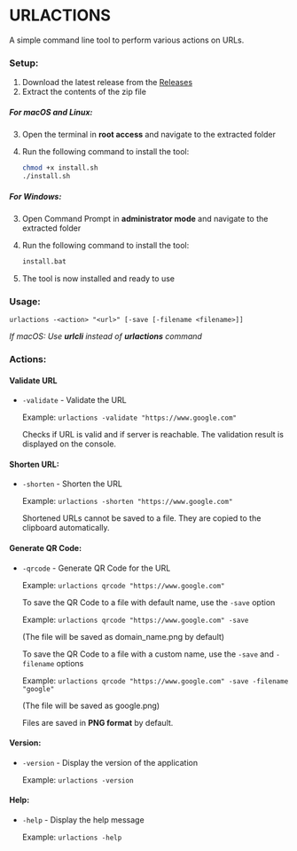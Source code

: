 # URLACTIONS

A simple command line tool to perform various actions on URLs. 


### Setup:
1. Download the latest release from the [Releases](https://github.com/vijay-varadarajan/urlactions/releases)
2. Extract the contents of the zip file

##### For macOS and Linux:
3. Open the terminal in **root access** and navigate to the extracted folder
4. Run the following command to install the tool:

   ```bash
   chmod +x install.sh
   ./install.sh
   ```

##### For Windows:
3. Open Command Prompt in **administrator mode** and navigate to the extracted folder
4. Run the following command to install the tool:

   ```cmd
   install.bat
   ```

5. The tool is now installed and ready to use


### Usage:

```urlactions -<action> "<url>" [-save [-filename <filename>]]```

*If macOS: Use __urlcli__ instead of __urlactions__ command*


### Actions: 


#### Validate URL

 - ```-validate``` - Validate the URL

    Example: ```urlactions -validate "https://www.google.com"```

    Checks if URL is valid and if server is reachable.
    The validation result is displayed on the console.


#### Shorten URL:

 - ```-shorten``` - Shorten the URL

    Example: ```urlactions -shorten "https://www.google.com"```

    Shortened URLs cannot be saved to a file.
    They are copied to the clipboard automatically.


#### Generate QR Code:

 - ```-qrcode``` - Generate QR Code for the URL

    Example: ```urlactions qrcode "https://www.google.com"```

    To save the QR Code to a file with default name, use the ```-save``` option

    Example: ```urlactions qrcode "https://www.google.com" -save```

    (The file will be saved as domain_name.png by default)

    To save the QR Code to a file with a custom name, use the ```-save``` and ```-filename``` options

    Example: ```urlactions qrcode "https://www.google.com" -save -filename "google"```

    (The file will be saved as google.png)

    Files are saved in **PNG format** by default.


#### Version:

 - ```-version``` - Display the version of the application

    Example: ```urlactions -version```


#### Help:

 - ```-help``` - Display the help message

    Example: ```urlactions -help```

